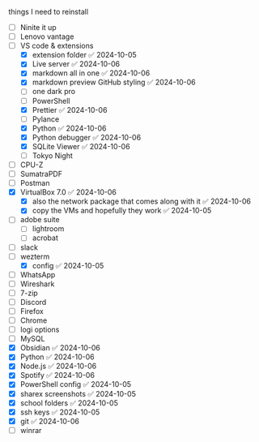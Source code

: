 things I need to reinstall 
- [ ] Ninite it up
- [ ] Lenovo vantage
- [ ] VS code & extensions
	- [x] extension folder ✅ 2024-10-05
	- [x] Live server ✅ 2024-10-06
	- [x] markdown all in one ✅ 2024-10-06
	- [x] markdown preview GitHub styling ✅ 2024-10-06
	- [ ] one dark pro
	- [ ] PowerShell
	- [x] Prettier ✅ 2024-10-06
	- [ ] Pylance
	- [x] Python ✅ 2024-10-06
	- [x] Python debugger ✅ 2024-10-06
	- [x] SQLite Viewer ✅ 2024-10-06
	- [ ] Tokyo Night
- [ ] CPU-Z
- [ ] SumatraPDF
- [ ] Postman
- [x] VirtualBox 7.0 ✅ 2024-10-06
	- [x] also the network package that comes along with it ✅ 2024-10-06
	- [x] copy the VMs and hopefully they work ✅ 2024-10-05
- [ ] adobe suite
	- [ ] lightroom
	- [ ] acrobat
- [ ] slack
- [ ] wezterm
	- [x] config ✅ 2024-10-05
- [ ] WhatsApp
- [ ] Wireshark
- [ ] 7-zip
- [ ] Discord
- [ ] Firefox
- [ ] Chrome
- [ ] logi options
- [ ] MySQL
- [x] Obsidian ✅ 2024-10-06
- [x] Python ✅ 2024-10-06
- [x] Node.js ✅ 2024-10-06
- [x] Spotify ✅ 2024-10-06
- [x] PowerShell config ✅ 2024-10-05
- [x] sharex screenshots ✅ 2024-10-05
- [x] school folders ✅ 2024-10-05
- [x] ssh keys ✅ 2024-10-05
- [x] git ✅ 2024-10-06
- [ ] winrar